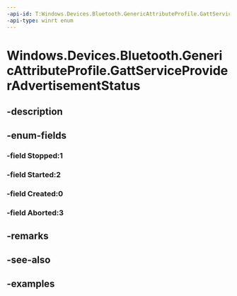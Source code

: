 ```yaml
---
-api-id: T:Windows.Devices.Bluetooth.GenericAttributeProfile.GattServiceProviderAdvertisementStatus
-api-type: winrt enum
---
```


<!-- Enumeration syntax.
public enum GattServiceProviderAdvertisementStatus : int 
-->

# Windows.Devices.Bluetooth.GenericAttributeProfile.GattServiceProviderAdvertisementStatus

## -description

## -enum-fields
### -field Stopped:1

### -field Started:2

### -field Created:0

### -field Aborted:3

## -remarks

## -see-also

## -examples

